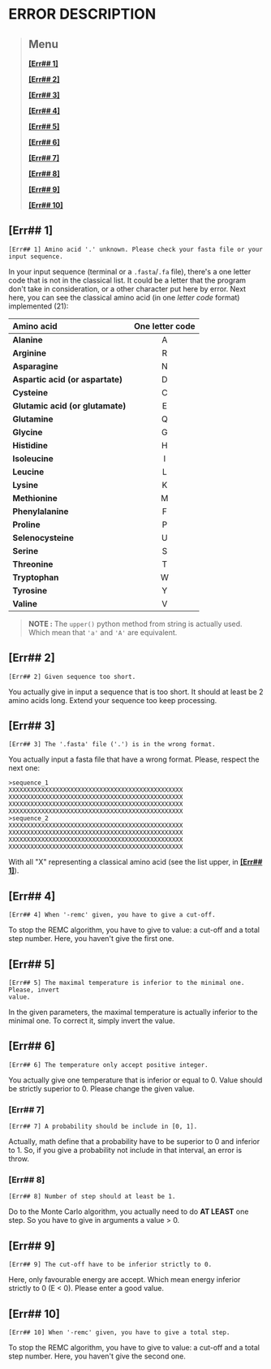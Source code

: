 # ERROR DESCRIPTION

> ## Menu
> 
> **[[Err## 1]](#err-1)**
> 
> **[[Err## 2]](#err-2)**
> 
> **[[Err## 3]](#err-3)**
> 
> **[[Err## 4]](#err-4)**
> 
> **[[Err## 5]](#err-5)**
> 
> **[[Err## 6]](#err-6)**
>
> **[[Err## 7]](#err-7)**
>
> **[[Err## 8]](#err-8)**
>
> **[[Err## 9]](#err-9)**
>
> **[[Err## 10]](#err-10)**


## [Err## 1]

```
[Err## 1] Amino acid '.' unknown. Please check your fasta file or your
input sequence.
```

In your input sequence (terminal or a `.fasta`/`.fa` file), there's a one letter
code that is not in the classical list. It could be a letter that the program
don't take in consideration, or a other character put here by error. Next here,
you can see the classical amino acid (in one *letter code* format) implemented
(21):

| Amino acid                       | One letter code |
| :------------------------------- | :-------------: |
| **Alanine**                      |        A        |
| **Arginine**                     |        R        |
| **Asparagine**                   |        N        |
| **Aspartic acid (or aspartate)** |        D        |
| **Cysteine**                     |        C        |
| **Glutamic acid (or glutamate)** |        E        |
| **Glutamine**                    |        Q        |
| **Glycine**                      |        G        |
| **Histidine**                    |        H        |
| **Isoleucine**                   |        I        |
| **Leucine**                      |        L        |
| **Lysine**                       |        K        |
| **Methionine**                   |        M        |
| **Phenylalanine**                |        F        |
| **Proline**                      |        P        |
| **Selenocysteine**               |        U        |
| **Serine**                       |        S        |
| **Threonine**                    |        T        |
| **Tryptophan**                   |        W        |
| **Tyrosine**                     |        Y        |
| **Valine**                       |        V        |

> **NOTE :** The `upper()` python method from string is actually used. Which
> mean that `'a'` and `'A'` are equivalent.

## [Err## 2]

```
[Err## 2] Given sequence too short.
```

You actually give in input a sequence that is too short. It should at least be
2 amino acids long. Extend your sequence too keep processing.

## [Err## 3]

```
[Err## 3] The '.fasta' file ('.') is in the wrong format.
```

You actually input a fasta file that have a wrong format. Please, respect the
next one:

```fasta
>sequence_1
XXXXXXXXXXXXXXXXXXXXXXXXXXXXXXXXXXXXXXXXXXXXXXXX
XXXXXXXXXXXXXXXXXXXXXXXXXXXXXXXXXXXXXXXXXXXXXXXX
XXXXXXXXXXXXXXXXXXXXXXXXXXXXXXXXXXXXXXXXXXXXXXXX
XXXXXXXXXXXXXXXXXXXXXXXXXXXXXXXXXXXXXXXXXXXXXXXX
>sequence_2
XXXXXXXXXXXXXXXXXXXXXXXXXXXXXXXXXXXXXXXXXXXXXXXX
XXXXXXXXXXXXXXXXXXXXXXXXXXXXXXXXXXXXXXXXXXXXXXXX
XXXXXXXXXXXXXXXXXXXXXXXXXXXXXXXXXXXXXXXXXXXXXXXX
XXXXXXXXXXXXXXXXXXXXXXXXXXXXXXXXXXXXXXXXXXXXXXXX
```

With all "X" representing a classical amino acid (see the list upper, in
**[[Err## 1]](#err-1)**).

## [Err## 4]

```
[Err## 4] When '-remc' given, you have to give a cut-off.
```

To stop the REMC algorithm, you have to give to value: a cut-off and a total step number. Here, you haven't give the first one.

## [Err## 5]

```
[Err## 5] The maximal temperature is inferior to the minimal one. Please, invert
value.
```

In the given parameters, the maximal temperature is actually inferior to the
minimal one. To correct it, simply invert the value.

## [Err## 6]
```
[Err## 6] The temperature only accept positive integer.
```

You actually give one temperature that is inferior or equal to 0. Value should
be strictly superior to 0. Please change the given value.

### [Err## 7]

```
[Err## 7] A probability should be include in [0, 1].
```

Actually, math define that a probability have to be superior to 0 and inferior
to 1. So, if you give a probability not include in that interval, an error is
throw.

### [Err## 8]

```
[Err## 8] Number of step should at least be 1.
```

Do to the Monte Carlo algorithm, you actually need to do **AT LEAST** one step.
So you have to give in arguments a value > 0.

## [Err## 9]

```
[Err## 9] The cut-off have to be inferior strictly to 0.
```

Here, only favourable energy are accept. Which mean energy inferior strictly to 0 (E < 0). Please enter a good value.

## [Err## 10]

```
[Err## 10] When '-remc' given, you have to give a total step.
```

To stop the REMC algorithm, you have to give to value: a cut-off and a total step number. Here, you haven't give the second one.
